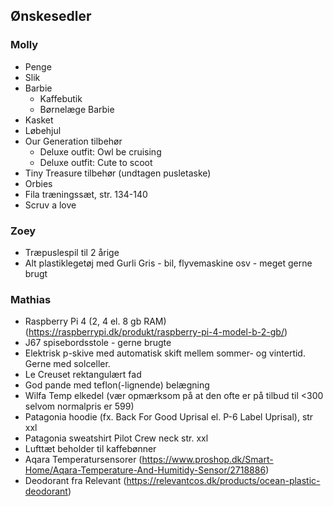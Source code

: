 ## Ønskesedler

### Molly

* Penge
* Slik
* Barbie
    * Kaffebutik
    * Børnelæge Barbie
* Kasket
* Løbehjul
* Our Generation tilbehør
    * Deluxe outfit: Owl be cruising
    * Deluxe outfit: Cute to scoot
* Tiny Treasure tilbehør (undtagen pusletaske)
* Orbies
* Fila træningssæt, str. 134-140
* Scruv a love

### Zoey

* Træpuslespil til 2 årige
* Alt plastiklegetøj med Gurli Gris - bil, flyvemaskine osv - meget gerne brugt 

<!-- ### Line

* Kakao <https://greengoddess.dk/products/ceremonial-cacao>
* Ansigtscreme fra Miild <https://miild.dk/p/miild-facial-cream/>
* Serum fra Miild <https://miild.dk/p/miild-facial-serum/>
* Rensegel fra Miild <https://miild.dk/p/miild-cleansing-gel/>
* Facemist fra Miild <https://miild.dk/p/facemist/>
* Træningsbolde 1 kg <https://yogaudstyr.dk/product.php?id=870>
* Krus <https://rank.dk/products/tove-ditlevsen>
* Krus <https://rank.dk/products/alle-os-klima-tosser>
* Mikunas smørebrødskursus <https://crowdfunding.coop.dk/project/1109/description> -->

### Mathias

* Raspberry Pi 4 (2, 4 el. 8 gb RAM) (<https://raspberrypi.dk/produkt/raspberry-pi-4-model-b-2-gb/>)
* J67 spisebordsstole - gerne brugte
* Elektrisk p-skive med automatisk skift mellem sommer- og vintertid. Gerne med solceller.
* Le Creuset rektangulært fad
* God pande med teflon(-lignende) belægning
* Wilfa Temp elkedel (vær opmærksom på at den ofte er på tilbud til <300 selvom normalpris er 599)
* Patagonia hoodie (fx. Back For Good Uprisal el. P-6 Label Uprisal), str xxl
* Patagonia sweatshirt Pilot Crew neck str. xxl
* Lufttæt beholder til kaffebønner
* Aqara Temperatursensorer (<https://www.proshop.dk/Smart-Home/Aqara-Temperature-And-Humitidy-Sensor/2718886>)
* Deodorant fra Relevant (<https://relevantcos.dk/products/ocean-plastic-deodorant>)
